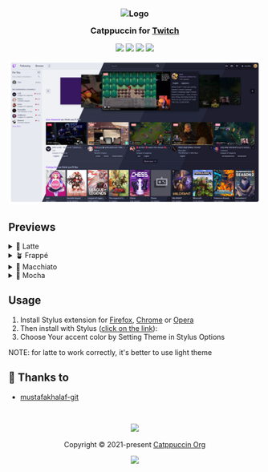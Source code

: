 <h3 align="center">
	<img src="https://raw.githubusercontent.com/catppuccin/catppuccin/main/assets/logos/exports/1544x1544_circle.png" width="100" alt="Logo"/><br/>
	<img src="https://raw.githubusercontent.com/catppuccin/catppuccin/main/assets/misc/transparent.png" height="30" width="0px"/>
	Catppuccin for <a href="https://twitch.tv">Twitch</a>
	<img src="https://raw.githubusercontent.com/catppuccin/catppuccin/main/assets/misc/transparent.png" height="30" width="0px"/>
</h3>

<p align="center">
	<a href="https://github.com/catppuccin/twitch/stargazers"><img src="https://img.shields.io/github/stars/catppuccin/twitch?colorA=363a4f&colorB=b7bdf8&style=for-the-badge"></a>
	<a href="https://github.com/catppuccin/twitch/issues"><img src="https://img.shields.io/github/issues/catppuccin/twitch?colorA=363a4f&colorB=f5a97f&style=for-the-badge"></a>
	<a href="https://github.com/catppuccin/twitch/contributors"><img src="https://img.shields.io/github/contributors/catppuccin/twitch?colorA=363a4f&colorB=a6da95&style=for-the-badge"></a>
  <a href="https://raw.githubusercontent.com/catppuccin/twitch/main/src/catppuccin.user.css"><img src="https://img.shields.io/badge/stylus-install-cba6f7?colorA=363a4f&style=for-the-badge"></a>
</p>

<p align="center">
	<img src="https://raw.githubusercontent.com/catppuccin/twitch/main/assets/preview.webp"/>
</p>

## Previews

<details>
<summary>🌻 Latte</summary>
<img src="https://raw.githubusercontent.com/catppuccin/twitch/main/assets/latte.webp"/>
</details>
<details>
<summary>🪴 Frappé</summary>
<img src="https://raw.githubusercontent.com/catppuccin/twitch/main/assets/frappe.webp"/>
</details>
<details>
<summary>🌺 Macchiato</summary>
<img src="https://raw.githubusercontent.com/catppuccin/twitch/main/assets/macchiato.webp"/>
</details>
<details>
<summary>🌿 Mocha</summary>
<img src="https://raw.githubusercontent.com/catppuccin/twitch/main/assets/mocha.webp"/>
</details>

## Usage

1. Install Stylus extension for [Firefox](https://addons.mozilla.org/en-US/firefox/addon/styl-us/), [Chrome](https://chrome.google.com/webstore/detail/stylus/clngdbkpkpeebahjckkjfobafhncgmne) or [Opera](https://addons.opera.com/en-gb/extensions/details/stylus/)
2. Then install with Stylus ([click on the link](https://raw.githubusercontent.com/catppuccin/twitch/main/src/catppuccin.user.css)):
3. Choose Your accent color by Setting Theme in Stylus Options

NOTE: for latte to work correctly, it's better to use light theme

## 💝 Thanks to

- [mustafakhalaf-git](https://github.com/mustafakhalaf-git)

&nbsp;

<p align="center">
	<img src="https://raw.githubusercontent.com/catppuccin/catppuccin/main/assets/footers/gray0_ctp_on_line.svg?sanitize=true" />
</p>

<p align="center">
	Copyright &copy; 2021-present <a href="https://github.com/catppuccin" target="_blank">Catppuccin Org</a>
</p>

<p align="center">
	<a href="https://github.com/catppuccin/catppuccin/blob/main/LICENSE"><img src="https://img.shields.io/static/v1.svg?style=for-the-badge&label=License&message=MIT&logoColor=d9e0ee&colorA=363a4f&colorB=b7bdf8"/></a>
</p>
